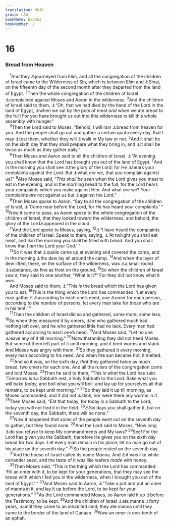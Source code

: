 ```yaml
---
translation: NKJV
group: LAW
bookName: Exodus 
bookNumber: 2
---
```


<div class="title"><h1>16</h1><h3>Bread from Heaven</h3></div>
<span class="verse xu_16_1"> <sup>1</sup>And they <a data-toggle="tooltip" data-placement="bottom" title="Num. 33:10, 11; Ezek. 30:15">⚓</a>journeyed from Elim, and all the congregation of the children of Israel came to the Wilderness of Sin, which is between Elim and <a data-toggle="tooltip" data-placement="bottom" title="Ex. 12:6, 51; 19:1">⚓</a>Sinai, on the fifteenth day of the second month after they departed from the land of Egypt. </span>
<span class="verse xu_16_2"><sup>2</sup>Then the whole congregation of the children of Israel <a data-toggle="tooltip" data-placement="bottom" title="Ex. 14:11; 15:24; Ps. 106:25; 1 Cor. 10:10">⚓</a>complained against Moses and Aaron in the wilderness. </span>
<span class="verse xu_16_3"><sup>3</sup>And the children of Israel said to them, <a data-toggle="tooltip" data-placement="bottom" title="Ex. 17:3; Num. 14:2, 3; 20:3; Lam. 4:9">⚓</a>“Oh, that we had died by the hand of the Lord in the land of Egypt, <a data-toggle="tooltip" data-placement="bottom" title="Num. 11:4, 5">⚓</a>when we sat by the pots of meat <i>and</i> when we ate bread to the full! For you have brought us out into this wilderness to kill this whole assembly with hunger.”<br/></span>
<span class="verse xu_16_4"> <sup>4</sup>Then the Lord said to Moses, “Behold, I will rain <a data-toggle="tooltip" data-placement="bottom" title="Neh. 9:15; Ps. 78:23–25; 105:40; (John 6:31–35); 1 Cor. 10:3">⚓</a>bread from heaven for you. And the people shall go out and gather a certain quota every day, that I may <a data-toggle="tooltip" data-placement="bottom" title="Ex. 15:25; Deut. 8:2, 16">⚓</a>test them, whether they will <a data-toggle="tooltip" data-placement="bottom" title="Judg. 2:22">⚓</a>walk in My law or not. </span>
<span class="verse xu_16_5"><sup>5</sup>And it shall be on the sixth day that they shall prepare what they bring in, and <a data-toggle="tooltip" data-placement="bottom" title="Ex. 16:22, 29; Lev. 25:21">⚓</a>it shall be twice as much as they gather daily.”<br/></span>
<span class="verse xu_16_6"> <sup>6</sup>Then Moses and Aaron said to all the children of Israel, <a data-toggle="tooltip" data-placement="bottom" title="Ex. 6:7">⚓</a>“At evening you shall know that the Lord has brought you out of the land of Egypt. </span>
<span class="verse xu_16_7"><sup>7</sup>And in the morning you shall see <a data-toggle="tooltip" data-placement="bottom" title="Ex. 16:10, 12; Is. 35:2; 40:5; John 11:4, 40">⚓</a>the glory of the Lord; for He <a data-toggle="tooltip" data-placement="bottom" title="Num. 14:27; 17:5">⚓</a>hears your complaints against the Lord. But <a data-toggle="tooltip" data-placement="bottom" title="Num. 16:11">⚓</a>what <i>are</i> we, that you complain against us?” </span>
<span class="verse xu_16_8"><sup>8</sup>Also Moses said, “<i>This</i> <i>shall</i> <i>be</i> <i>seen</i> when the Lord gives you meat to eat in the evening, and in the morning bread to the full; for the Lord hears your complaints which you make against Him. And what <i>are</i> we? Your complaints <i>are</i> not against us but <a data-toggle="tooltip" data-placement="bottom" title="1 Sam. 8:7; Luke 10:16; (Rom. 13:2); 1 Thess. 4:8">⚓</a>against the Lord.”<br/></span>
<span class="verse xu_16_9"> <sup>9</sup>Then Moses spoke to Aaron, “Say to all the congregation of the children of Israel, <a data-toggle="tooltip" data-placement="bottom" title="Num. 16:16">⚓</a>‘Come near before the Lord, for He has heard your complaints.’ ” </span>
<span class="verse xu_16_10"><sup>10</sup>Now it came to pass, as Aaron spoke to the whole congregation of the children of Israel, that they looked toward the wilderness, and behold, the glory of the Lord<a data-toggle="tooltip" data-placement="bottom" title="Ex. 13:21; 16:7; Num. 16:19; 1 Kin. 8:10">⚓</a>appeared in the cloud.<br/></span>
<span class="verse xu_16_11"> <sup>11</sup>And the Lord spoke to Moses, saying, </span>
<span class="verse xu_16_12"><sup>12</sup><a data-toggle="tooltip" data-placement="bottom" title="Ex. 16:8; Num. 14:27">⚓</a>“I have heard the complaints of the children of Israel. Speak to them, saying, <a data-toggle="tooltip" data-placement="bottom" title="Ex. 16:6">⚓</a>‘At twilight you shall eat meat, and <a data-toggle="tooltip" data-placement="bottom" title="Ex. 16:7; 1 Kin. 20:28; Joel 3:17">⚓</a>in the morning you shall be filled with bread. And you shall know that I <i>am</i> the Lord your God.’ ”<br/></span>
<span class="verse xu_16_13"> <sup>13</sup>So it was that <a data-toggle="tooltip" data-placement="bottom" title="Num. 11:31; Ps. 78:27–29; 105:40">⚓</a>quails came up at evening and covered the camp, and in the morning <a data-toggle="tooltip" data-placement="bottom" title="Num. 11:9">⚓</a>the dew lay all around the camp. </span>
<span class="verse xu_16_14"><sup>14</sup>And when the layer of dew lifted, there, on the surface of the wilderness, was <a data-toggle="tooltip" data-placement="bottom" title="Ex. 16:31; Num. 11:7, 8; Deut. 8:3; Neh. 9:15; Ps. 78:24; 105:40">⚓</a>a small round <a data-toggle="tooltip" data-placement="bottom" title="Ps. 147:16">⚓</a>substance, <i>as</i> fine as frost on the ground. </span>
<span class="verse xu_16_15"><sup>15</sup>So when the children of Israel saw <i>it,</i> they said to one another, “What is it?” For they did not know what it <i>was.</i><br/> And Moses said to them, <a data-toggle="tooltip" data-placement="bottom" title="Ex. 16:4; Neh. 9:15; Ps. 78:24; (John 6:31, 49, 58); 1 Cor. 10:3">⚓</a>“This <i>is</i> the bread which the Lord has given you to eat. </span>
<span class="verse xu_16_16"><sup>16</sup>This is the thing which the Lord has commanded: ‘Let every man gather it <a data-toggle="tooltip" data-placement="bottom" title="Ex. 12:4">⚓</a>according to each one’s need, one <a data-toggle="tooltip" data-placement="bottom" title="Ex. 16:32, 36">⚓</a>omer for each person, <i>according</i> <i>to</i> <i>the</i> number of persons; let every man take for <i>those</i> who <i>are</i> in his tent.’ ”<br/></span>
<span class="verse xu_16_17"> <sup>17</sup>Then the children of Israel did so and gathered, some more, some less. </span>
<span class="verse xu_16_18"><sup>18</sup>So when they measured <i>it</i> by omers, <a data-toggle="tooltip" data-placement="bottom" title="2 Cor. 8:15">⚓</a>he who gathered much had nothing left over, and he who gathered little had no lack. Every man had gathered according to each one’s need. </span>
<span class="verse xu_16_19"><sup>19</sup>And Moses said, “Let no one <a data-toggle="tooltip" data-placement="bottom" title="Ex. 12:10; 16:23; 23:18">⚓</a>leave any of it till morning.” </span>
<span class="verse xu_16_20"><sup>20</sup>Notwithstanding they did not heed Moses. But some of them left part of it until morning, and it bred worms and stank. And Moses was angry with them. </span>
<span class="verse xu_16_21"><sup>21</sup>So they gathered it every morning, every man according to his need. And when the sun became hot, it melted.<br/></span>
<span class="verse xu_16_22"> <sup>22</sup>And so it was, on the sixth day, <i>that</i> they gathered twice as much bread, two omers for each one. And all the rulers of the congregation came and told Moses. </span>
<span class="verse xu_16_23"><sup>23</sup>Then he said to them, “This <i>is</i> <i>what</i> the Lord has said: ‘Tomorrow <i>is</i><a data-toggle="tooltip" data-placement="bottom" title="Gen. 2:3; Ex. 20:8–11; 23:12; 31:15; 35:2; Lev. 23:3; Neh. 9:13, 14">⚓</a>a Sabbath rest, a holy Sabbath to the Lord. Bake what you will bake <i>today,</i> and boil what you will boil; and lay up for yourselves all that remains, to be kept until morning.’ ” </span>
<span class="verse xu_16_24"><sup>24</sup>So they laid it up till morning, as Moses commanded; and it did not <a data-toggle="tooltip" data-placement="bottom" title="Ex. 16:20">⚓</a>stink, nor were there any worms in it. </span>
<span class="verse xu_16_25"><sup>25</sup>Then Moses said, “Eat that today, for today <i>is</i> a Sabbath to the Lord; today you will not find it in the field. </span>
<span class="verse xu_16_26"><sup>26</sup><a data-toggle="tooltip" data-placement="bottom" title="Ex. 20:9, 10">⚓</a>Six days you shall gather it, but on the seventh day, the Sabbath, there will be none.”<br/></span>
<span class="verse xu_16_27"> <sup>27</sup>Now it happened <i>that</i> <i>some</i> of the people went out on the seventh day to gather, but they found none. </span>
<span class="verse xu_16_28"><sup>28</sup>And the Lord said to Moses, “How long <a data-toggle="tooltip" data-placement="bottom" title="2 Kin. 17:14; Ps. 78:10; 106:13">⚓</a>do you refuse to keep My commandments and My laws? </span>
<span class="verse xu_16_29"><sup>29</sup>See! For the Lord has given you the Sabbath; therefore He gives you on the sixth day bread for two days. Let every man remain in his place; let no man go out of his place on the seventh day.” </span>
<span class="verse xu_16_30"><sup>30</sup>So the people rested on the seventh day.<br/></span>
<span class="verse xu_16_31"> <sup>31</sup>And the house of Israel called its name Manna. And <a data-toggle="tooltip" data-placement="bottom" title="Num. 11:7–9; Deut. 8:3, 16">⚓</a>it <i>was</i> like white coriander seed, and the taste of it <i>was</i> like wafers <i>made</i> with honey.<br/></span>
<span class="verse xu_16_32"> <sup>32</sup>Then Moses said, “This <i>is</i> the thing which the Lord has commanded: ‘Fill an omer with it, to be kept for your generations, that they may see the bread with which I fed you in the wilderness, when I brought you out of the land of Egypt.’ ” </span>
<span class="verse xu_16_33"><sup>33</sup>And Moses said to Aaron, <a data-toggle="tooltip" data-placement="bottom" title="Heb. 9:4; Rev. 2:17">⚓</a>“Take a pot and put an omer of manna in it, and lay it up before the Lord, to be kept for your generations.” </span>
<span class="verse xu_16_34"><sup>34</sup>As the Lord commanded Moses, so Aaron laid it up <a data-toggle="tooltip" data-placement="bottom" title="Ex. 25:16, 21; 27:21; 40:20; Num. 17:10">⚓</a>before the Testimony, to be kept. </span>
<span class="verse xu_16_35"><sup>35</sup>And the children of Israel <a data-toggle="tooltip" data-placement="bottom" title="Deut. 8:3, 16">⚓</a>ate manna <a data-toggle="tooltip" data-placement="bottom" title="Num. 33:38; John 6:31, 49">⚓</a>forty years, <a data-toggle="tooltip" data-placement="bottom" title="Josh. 5:12; Neh. 9:20, 21">⚓</a>until they came to an inhabited land; they ate manna until they came to the border of the land of Canaan. </span>
<span class="verse xu_16_36"><sup>36</sup>Now an omer <i>is</i> one-tenth of an ephah.<br/></span>
